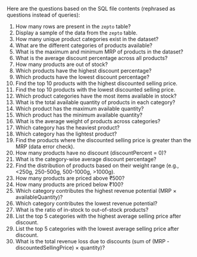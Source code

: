 Here are the questions based on the SQL file contents (rephrased as questions instead of queries):

1. How many rows are present in the `zepto` table?
2. Display a sample of the data from the `zepto` table.
3. How many unique product categories exist in the dataset?
4. What are the different categories of products available?
5. What is the maximum and minimum MRP of products in the dataset?
6. What is the average discount percentage across all products?
7. How many products are out of stock?
8. Which products have the highest discount percentage?
9. Which products have the lowest discount percentage?
10. Find the top 10 products with the highest discounted selling price.
11. Find the top 10 products with the lowest discounted selling price.
12. Which product categories have the most items available in stock?
13. What is the total available quantity of products in each category?
14. Which product has the maximum available quantity?
15. Which product has the minimum available quantity?
16. What is the average weight of products across categories?
17. Which category has the heaviest product?
18. Which category has the lightest product?
19. Find the products where the discounted selling price is greater than the MRP (data error check).
20. How many products have no discount (discountPercent = 0)?
21. What is the category-wise average discount percentage?
22. Find the distribution of products based on their weight range (e.g., <250g, 250-500g, 500-1000g, >1000g).
23. How many products are priced above ₹500?
24. How many products are priced below ₹100?
25. Which category contributes the highest revenue potential (MRP × availableQuantity)?
26. Which category contributes the lowest revenue potential?
27. What is the ratio of in-stock to out-of-stock products?
28. List the top 5 categories with the highest average selling price after discount.
29. List the top 5 categories with the lowest average selling price after discount.
30. What is the total revenue loss due to discounts (sum of (MRP - discountedSellingPrice) × quantity)?
